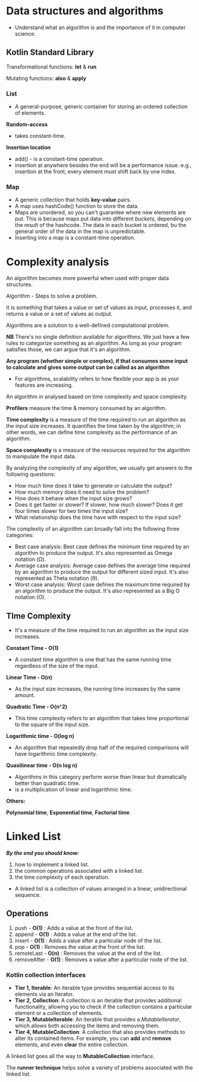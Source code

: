 # Data structures and algorithms

- Understand what an algorithm is and the importance of it in computer science.

## Kotlin Standard Library

Transformational functions: **let** & **run**

Mutating functions: **also** & **apply**

### List
- A general-purpose, generic container for storing an ordered collection of elements.

**Random-access**
- takes constant-time.

**Insertion location**
- add() - is a constant-time operation.
- insertion at anywhere besides the end will be a performance issue. e.g., insertion at the front, every element must shift back by one index.

### Map
- A generic collection that holds **key-value** pairs.
- A map uses hashCode() function to store the data.
- Maps are unordered, so you can't guarantee where new elements are put.
This is because maps put data into different *buckets*, depending on the result of the hashcode.
The data in each bucket is ordered, bu the general order of the data in the map is unpredictable.
- Inserting into a map is a constant-time operation.

# Complexity analysis

An algorithm becomes more powerful when used with proper data structures.

Algorithm - Steps to solve a problem.

It is something that takes a value or set of values as input, processes it, and returns  a value or a set of values as output.

Algorithms are a solution to a well-defined computational problem.

**NB** There's no single definition available for algorithms. We just have a few rules to categorize something as an algorithm. As long as your program satisfies those, we can argue that
it's an algorithm.

**Any program (whether simple or complex), if that consumes some input to calculate and gives some output can be called as an algorithm**

- For algorithms, scalability refers to how flexible your app is as your features are increasing.

An algorithm in analysed based on time complexity and space complexity.

**Profilers** measure the time & memory consumed by an algorithm.

**Time complexity** is a measure of the time required to run an algorithm as the input size increases.
It quantifies the time taken by the algorithm; in other words, we can define time complexity as the performance of an algorithm.

**Space complexity** is a measure of the resources required for the algorithm to manipulate the input data.

By analyzing the complexity of any algorithm, we usually get answers to the following questions:
- How much time does it take to generate or calculate the output?
- How much memory does it need to solve the problem?
- How does it behave when the input size grows?
- Does it get faster or slower? If slower, how much slower? Does it get four times slower for two times the input size?
- What relationship does the time have with respect to the input size?

The complexity of an algorithm can broadly fall into the following three categories:
- Best case analysis: Best case defines the minimum time required by
an algorithm to produce the output. It's also represented as Omega
notation (Ω).
- Average case analysis: Average case defines the average time required
by an algorithm to produce the output for different sized input. It's also
represented as Theta notation (θ).
- Worst case analysis: Worst case defines the maximum time required
by an algorithm to produce the output. It's also represented as a Big O
notation (O).

## TIme Complexity

- It's a measure of the time required to run an algorithm as the input size increases.

**Constant Time - O(1)**
- A constant time algorithm is one that has the same running time regardless of the size of the input.

**Linear Time - O(n)**
- As the input size increases, the running time increases by the same amount.

**Quadratic Time - O(n^2)**
- This time complexity refers to an algorithm that takes time proportional to the square of the input size.

**Logarithmic time - O(log n)**
- An algorithm that repeatedly drop half of the required comparisons will have logarithmic time complexity.

**Quasilinear time - O(n log n)**
- Algorithms in this category perform worse than linear but dramatically better than quadratic time.
- is a multiplication of linear and logarithmic time.

**Others:**

**Polynomial time**, **Exponential time**, **Factorial time**

# Linked List

***By the end you should know:***
1. how to implement a linked list.
2. the common operations associated with a linked list.
3. the time complexity of each operation.

- A linked list is a collection of values arranged in a linear, unidirectional sequence.

## Operations
1. push - **O(1)** : Adds a value at the front of the list.
2. append - **O(1)** : Adds a value at the end of the list.
3. insert - **O(1)** : Adds a value after a particular node of the list.
4. pop - **O(1)** : Removes the value at the front of the list.
5. remoteLast - **O(n)** : Removes the value at the end of the list.
6. removeAfter - **O(1)** : Removes a value after a particular node of the list.

### Kotlin collection interfaces
- **Tier 1, Iterable**: An iterable type provides sequential access to its elements via an
Iterator.
- **Tier 2, Collection**: A collection is an iterable that provides additional
functionality, allowing you to check if the collection contains a particular element
or a collection of elements.
- **Tier 3, MutableIterable**: An iterable that provides a _MutableIterator_, which
  allows both accessing the items and removing them. 
- **Tier 4, MutableCollection**: A collection that also provides methods to alter its
  contained items. For example, you can **add** and **remove** elements, and even **clear**
  the entire collection.

A linked list goes all the way to **MutableCollection** interface.

The **runner technique** helps solve a variety of problems associated with the linked list.


